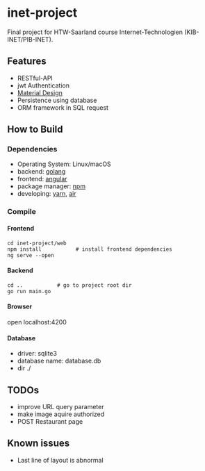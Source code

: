 # inet-project

Final project for HTW-Saarland course Internet-Technologien (KIB-INET/PIB-INET).

## Features

* RESTful-API
* jwt Authentication
* [Material Design](https://material.io)
* Persistence using database
* ORM framework in SQL request

## How to Build

### Dependencies

* Operating System: Linux/macOS
* backend: [golang](https://golang.org)
* frontend: [angular](https://angular.io)
* package manager: [npm](https://www.npmjs.com)
* developing: [yarn](https://yarnpkg.com/getting-started/install), [air](https://github.com/cosmtrek/air)

### Compile

#### Frontend

```shell
cd inet-project/web
npm install           # install frontend dependencies
ng serve --open
```

#### Backend

```shell
cd ..           # go to project root dir
go run main.go
```

#### Browser

open localhost:4200

#### Database

* driver: sqlite3
* database name: database.db
* dir ./

## TODOs

* improve URL query parameter
* make image aquire authorized
* POST Restaurant page
  
## Known issues

* Last line of layout is abnormal
  